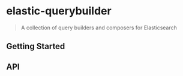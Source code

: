 # elastic-querybuilder
> A collection of query builders and composers for Elasticsearch

## Getting Started

## API
